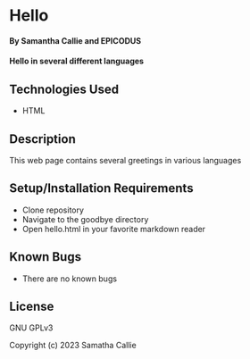 # Hello

#### By **Samantha Callie** and **EPICODUS**

#### Hello in several different languages

## Technologies Used

* HTML

## Description

This web page contains several greetings in various languages

## Setup/Installation Requirements

* Clone repository
* Navigate to the goodbye directory
* Open hello.html in your favorite markdown reader

## Known Bugs

* There are no known bugs

## License

GNU GPLv3

Copyright (c) 2023 Samatha Callie